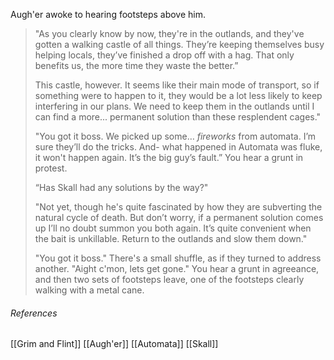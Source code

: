 Augh'er awoke to hearing footsteps above him.

> "As you clearly know by now, they're in the outlands, and they've gotten a walking castle of all things. They’re keeping themselves busy helping locals, they’ve finished a drop off with a hag. That only benefits us, the more time they waste the better.”
> 
> This castle, however. It seems like their main mode of transport, so if something were to happen to it, they would be a lot less likely to keep interfering in our plans. We need to keep them in the outlands until I can find a more... permanent solution than these resplendent cages."
> 
> "You got it boss. We picked up some… *fireworks* from automata. I’m sure they’ll do the tricks. And- what happened in Automata was fluke, it won't happen again. It’s the big guy’s fault.” You hear a grunt in protest.
> 
> “Has Skall had any solutions by the way?"
> 
> "Not yet, though he's quite fascinated by how they are subverting the natural cycle of death. But don’t worry, if a permanent solution comes up I’ll no doubt summon you both again. It’s quite convenient when the bait is unkillable. Return to the outlands and slow them down."
> 
> "You got it boss." There's a small shuffle, as if they turned to address another. "Aight c'mon, lets get gone." You hear a grunt in agreeance, and then two sets of footsteps leave, one of the footsteps clearly walking with a metal cane.

###### References
[[Grim and Flint]]
[[Augh'er]]
[[Automata]]
[[Skall]]